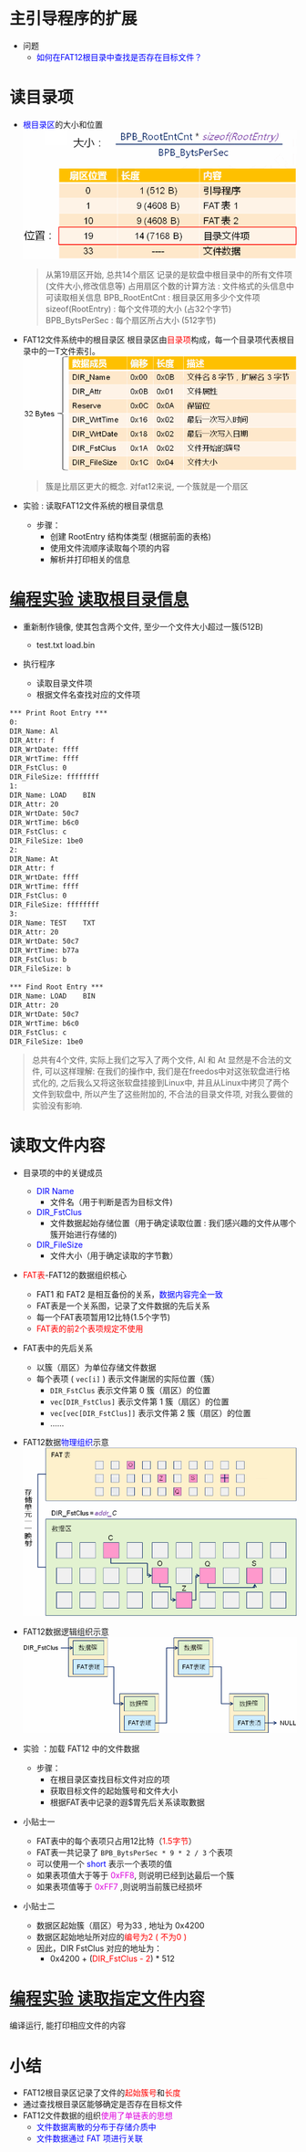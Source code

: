 # 主引导程序的扩展
- 问题
    - <font color=blue>如何在FAT12根目录中查找是否存在目标文件？</font>

# 读目录项
- <font color=blue>根目录区</font>的大小和位置
    ![](_v_images_005/1.png)
    > 从第19扇区开始, 总共14个扇区
    > 记录的是软盘中根目录中的所有文件项(文件大小,修改信息等)
    > 占用扇区个数的计算方法 : 文件格式的头信息中可读取相关信息
    > BPB_RootEntCnt : 根目录区用多少个文件项
    > sizeof(RootEntry) : 每个文件项的大小 (占32个字节)
    > BPB_BytsPerSec : 每个扇区所占大小 (512字节)
- FAT12文件系统中的根目录区
    根目录区由<font color=red>目录项</font>构成，每一个目录项代表根目录中的一T文件索引。
    ![](_v_images_005/2.png)
    > 簇是比扇区更大的概念. 对fat12来说, 一个簇就是一个扇区

- 实验 : 读取FAT12文件系统的根目录信息
    - 步骤：
        - 创建 RootEntry 结构体类型 (根据前面的表格)
        - 使用文件流顺序读取每个项的内容
        - 解析并打印相关的信息

# [<u>编程实验 读取根目录信息</u>](code/005_master_boot_extend_2)
- 重新制作镜像, 使其包含两个文件, 至少一个文件大小超过一簇(512B)
    - test.txt load.bin

- 执行程序
    - 读取目录文件项
    - 根据文件名查找对应的文件项

```
*** Print Root Entry ***
0:
DIR_Name: Al
DIR_Attr: f
DIR_WrtDate: ffff
DIR_WrtTime: ffff
DIR_FstClus: 0
DIR_FileSize: ffffffff
1:
DIR_Name: LOAD    BIN
DIR_Attr: 20
DIR_WrtDate: 50c7
DIR_WrtTime: b6c0
DIR_FstClus: c
DIR_FileSize: 1be0
2:
DIR_Name: At
DIR_Attr: f
DIR_WrtDate: ffff
DIR_WrtTime: ffff
DIR_FstClus: 0
DIR_FileSize: ffffffff
3:
DIR_Name: TEST    TXT
DIR_Attr: 20
DIR_WrtDate: 50c7
DIR_WrtTime: b77a
DIR_FstClus: b
DIR_FileSize: b

*** Find Root Entry ***
DIR_Name: LOAD    BIN
DIR_Attr: 20
DIR_WrtDate: 50c7
DIR_WrtTime: b6c0
DIR_FstClus: c
DIR_FileSize: 1be0
```
> 总共有4个文件, 实际上我们之写入了两个文件, Al 和 At 显然是不合法的文件, 可以这样理解: 在我们的操作中, 我们是在freedos中对这张软盘进行格式化的, 之后我么又将这张软盘挂接到Linux中, 并且从Linux中拷贝了两个文件到软盘中, 所以产生了这些附加的, 不合法的目录文件项, 对我么要做的实验没有影响.

# 读取文件内容
- 目录项的中的关键成员
    - <font color=blue>DIR Name</font>
        - 文件名（用于判断是否为目标文件)
    - <font color=blue>DIR_FstClus</font>
        - 文件数据起始存储位置（用于确定读取位置 : 我们感兴趣的文件从哪个簇开始进行存储的)
    - <font color=blue>DIR_FileSize</font>
        - 文件大小（用于确定读取的字节數）

-  <font color=red>FAT表</font>-FAT12的数据组织核心
    - FAT1 和 FAT2 是相互备份的关系，<font color=blue>数据内容完全一致</font>
    - FAT表是一个关系图，记录了文件数据的先后关系
    - 每一个FAT表项暂用12比特(1.5个字节)
    - <font color=red>FAT表的前2个表项规定不使用</font>

- FAT表中的先后关系
    - 以簇（扇区）为单位存储文件数据
    - 每个表项 ( `vec[i]` ) 表示文件謝居的实际位置（簇）
        - `DIR_FstClus` 表示文件第 0 簇（扇区）的位置
        - `vec[DIR_FstClus]` 表示文件第 1 簇（扇区）的位置
        - `vec[vec[DIR_FstClus]]` 表示文件第 2 簇（扇区）的位置
        - ......

- FAT12数据<font color=blue>物理组织</font>示意
    ![](_v_images_005/3.png)

- FAT12数据逻辑组织示意
    ![](_v_images_005/4.png)


- 实验 ：加载 FAT12 中的文件数据
    - 步骤：
        - 在根目录区查找目标文件对应的项
        - 获取目标文件的起始簇号和文件大小
        - 根据FAT表中记录的遐$胃先后关系读取數据

- 小贴士一
    - FAT表中的每个表项只占用12比特（<font color=red>1.5字节</font>）
    - FAT表一共记录了 `BPB_BytsPerSec * 9 * 2 / 3` 个表项
    - 可以使用一个 <font color=blue>short</font> 表示一个表项的值
    - 如果表项值大于等于 <font color=#d0d>0xFF8</font>, 则说明已经到达最后一个簇
    - 如果表项值等于 <font color=#d0d>0xFF7</font> ,则说明当前簇已经损坏

- 小贴士二
    - 数据区起始簇（扇区）号为33 , 地址为 0x4200
    - 数据区起始地址所对应的<font color=red>编号为2 ( 不为0 )</font>
    - 因此，DIR FstClus 对应的地址为：
        - 0x4200 + (<font color=red>DIR_FstClus - 2</font>) * 512

# [<u>编程实验 读取指定文件内容</u>](code/005_master_boot_extend_2)
编译运行, 能打印相应文件的内容

# 小结
- FAT12根目录区记录了文件的<font color=red>起始簇号</font>和<font color=red>长度</font>
- 通过查找根目录区能够确定是否存在目标文件
- FAT12文件数据的组织<font color=#d0d>使用了单链表的思想</font>
    - <font color=blue>文件数据离散的分布于存储介质中</font>
    - <font color=blue>文件数据通过 FAT 项进行关联</font>
